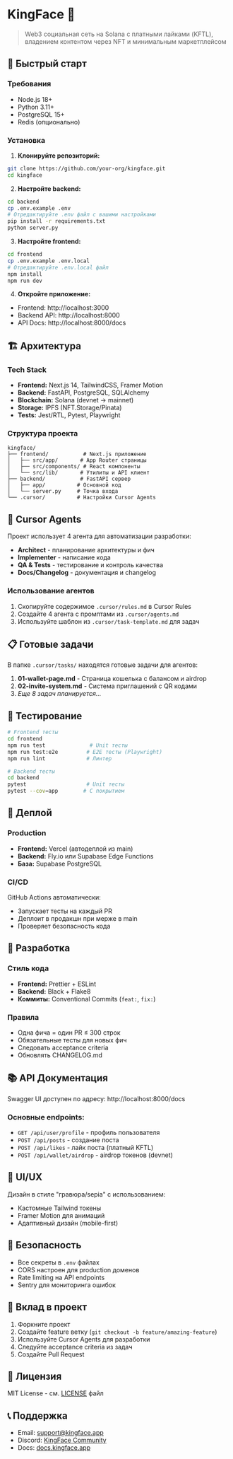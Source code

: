 # KingFace 👑

> Web3 социальная сеть на Solana с платными лайками (KFTL), владением контентом через NFT и минимальным маркетплейсом

## 🚀 Быстрый старт

### Требования
- Node.js 18+
- Python 3.11+
- PostgreSQL 15+
- Redis (опционально)

### Установка

1. **Клонируйте репозиторий:**
```bash
git clone https://github.com/your-org/kingface.git
cd kingface
```

2. **Настройте backend:**
```bash
cd backend
cp .env.example .env
# Отредактируйте .env файл с вашими настройками
pip install -r requirements.txt
python server.py
```

3. **Настройте frontend:**
```bash
cd frontend
cp .env.example .env.local
# Отредактируйте .env.local файл
npm install
npm run dev
```

4. **Откройте приложение:**
- Frontend: http://localhost:3000
- Backend API: http://localhost:8000
- API Docs: http://localhost:8000/docs

## 🏗️ Архитектура

### Tech Stack
- **Frontend:** Next.js 14, TailwindCSS, Framer Motion
- **Backend:** FastAPI, PostgreSQL, SQLAlchemy
- **Blockchain:** Solana (devnet → mainnet)
- **Storage:** IPFS (NFT.Storage/Pinata)
- **Tests:** Jest/RTL, Pytest, Playwright

### Структура проекта
```
kingface/
├── frontend/           # Next.js приложение
│   ├── src/app/       # App Router страницы
│   ├── src/components/ # React компоненты
│   └── src/lib/       # Утилиты и API клиент
├── backend/           # FastAPI сервер
│   ├── app/          # Основной код
│   └── server.py     # Точка входа
└── .cursor/          # Настройки Cursor Agents
```

## 🤖 Cursor Agents

Проект использует 4 агента для автоматизации разработки:

- **Architect** - планирование архитектуры и фич
- **Implementer** - написание кода
- **QA & Tests** - тестирование и контроль качества  
- **Docs/Changelog** - документация и changelog

### Использование агентов
1. Скопируйте содержимое `.cursor/rules.md` в Cursor Rules
2. Создайте 4 агента с промптами из `.cursor/agents.md`
3. Используйте шаблон из `.cursor/task-template.md` для задач

## 📋 Готовые задачи

В папке `.cursor/tasks/` находятся готовые задачи для агентов:

1. **01-wallet-page.md** - Страница кошелька с балансом и airdrop
2. **02-invite-system.md** - Система приглашений с QR кодами
3. *Еще 8 задач планируется...*

## 🧪 Тестирование

```bash
# Frontend тесты
cd frontend
npm run test              # Unit тесты
npm run test:e2e         # E2E тесты (Playwright)
npm run lint             # Линтер

# Backend тесты  
cd backend
pytest                   # Unit тесты
pytest --cov=app        # С покрытием
```

## 🚢 Деплой

### Production
- **Frontend:** Vercel (автодеплой из main)
- **Backend:** Fly.io или Supabase Edge Functions
- **База:** Supabase PostgreSQL

### CI/CD
GitHub Actions автоматически:
- Запускает тесты на каждый PR
- Деплоит в продакшн при мерже в main
- Проверяет безопасность кода

## 🔧 Разработка

### Стиль кода
- **Frontend:** Prettier + ESLint
- **Backend:** Black + Flake8
- **Коммиты:** Conventional Commits (`feat:`, `fix:`)

### Правила
- Одна фича = один PR ≤ 300 строк
- Обязательные тесты для новых фич
- Следовать acceptance criteria
- Обновлять CHANGELOG.md

## 📚 API Документация

Swagger UI доступен по адресу: http://localhost:8000/docs

### Основные endpoints:
- `GET /api/user/profile` - профиль пользователя
- `POST /api/posts` - создание поста
- `POST /api/likes` - лайк поста (платный KFTL)
- `POST /api/wallet/airdrop` - airdrop токенов (devnet)

## 🎨 UI/UX

Дизайн в стиле "гравюра/sepia" с использованием:
- Кастомные Tailwind токены
- Framer Motion для анимаций
- Адаптивный дизайн (mobile-first)

## 🔐 Безопасность

- Все секреты в `.env` файлах
- CORS настроен для production доменов
- Rate limiting на API endpoints
- Sentry для мониторинга ошибок

## 🤝 Вклад в проект

1. Форкните проект
2. Создайте feature ветку (`git checkout -b feature/amazing-feature`)
3. Используйте Cursor Agents для разработки
4. Следуйте acceptance criteria из задач
5. Создайте Pull Request

## 📄 Лицензия

MIT License - см. [LICENSE](LICENSE) файл

## 📞 Поддержка

- Email: support@kingface.app
- Discord: [KingFace Community](https://discord.gg/kingface)
- Docs: [docs.kingface.app](https://docs.kingface.app)

